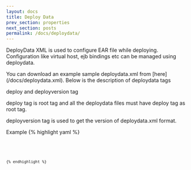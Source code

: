 ```yaml
---
layout: docs
title: Deploy Data
prev_section: properties
next_section: posts
permalink: /docs/deploydata/
---
```


DeployData XML is used to configure EAR file while deploying. Configuration like virtual host, ejb bindings etc can be managed using deploydata.
 
You can download an example sample deploydata.xml from [here] (/docs/deploydata.xml).
Below is the description of deploydata tags

 deploy and deployversion tag

deploy tag is root tag and all the deploydata files must have deploy tag as root tag.

deployversion tag is used to get the version of deploydata.xml format. 

Example
{% highlight yaml %}
<code>
<deploy>

<deployversion value="1.0.0" />

<code/>
{% endhighlight %}
